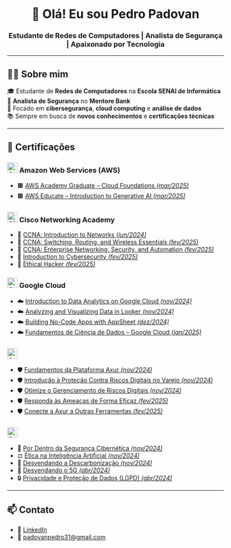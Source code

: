 <h1 align="center">👋 Olá! Eu sou Pedro Padovan</h1>
<h3 align="center">Estudante de Redes de Computadores | Analista de Segurança | Apaixonado por Tecnologia</h3>

---

## 🧑‍💻 Sobre mim

🎓 Estudante de **Redes de Computadores** na **Escola SENAI de Informática**  
🔐 **Analista de Segurança** no **Mentore Bank**  
📍 Focado em **cibersegurança**, **cloud computing** e **análise de dados**  
📚 Sempre em busca de **novos conhecimentos** e **certificações técnicas**

---

## 📜 Certificações

### <img src="https://ecrie70.com.br/sistema/conteudos/imagem/g_66_0_1_11092024154035.jpg" alt="AWS Logo" height="24"/> **Amazon Web Services (AWS)**
- 🟧 [AWS Academy Graduate – Cloud Foundations *(mar/2025)*](https://www.credly.com/badges/bc33a9b8-3b3c-49ff-ac22-a25598713aff/linked_in_profile)  
- 🟧 [AWS Educate – Introduction to Generative AI *(mar/2025)*](https://www.credly.com/badges/7ba666f3-3546-41a8-81c6-ebbe30696849/linked_in_profile)

### <img src="https://cdn.worldvectorlogo.com/logos/cisco-2.svg" alt="Cisco Logo" height="24"/> **Cisco Networking Academy**
- 🔵 [CCNA: Introduction to Networks *(jun/2024)*](https://www.credly.com/badges/1d600de4-ba98-4bad-af38-6941964770a6/linked_in_profile)  
- 🔵 [CCNA: Switching, Routing, and Wireless Essentials *(fev/2025)*](https://www.credly.com/badges/2c0e295d-b78c-4542-8c82-9f1fd3fb27d7/linked_in_profile)  
- 🔵 [CCNA: Enterprise Networking, Security, and Automation *(fev/2025)*](https://www.credly.com/badges/c82eb584-9b7d-449d-87aa-a4b79ce3c855/linked_in_profile)  
- 🔵 [Introduction to Cybersecurity *(fev/2025)*](https://www.credly.com/badges/76826b83-c5b8-4133-b8d0-9f51b7ce708d/linked_in_profile)  
- 🔵 [Ethical Hacker *(fev/2025)*](https://www.credly.com/badges/fbe38033-5740-4343-a7f3-bfca3903e2c5/linked_in_profile)

### <img src="https://cdn.worldvectorlogo.com/logos/google-cloud-1.svg" alt="Google Cloud Logo" height="24"/> **Google Cloud**
- ☁️ [Introduction to Data Analytics on Google Cloud *(nov/2024)*](https://www.cloudskillsboost.google/public_profiles/bf385a32-b4f2-4d40-ba3d-80a35efdb5ec/badges/13074823)  
- ☁️ [Analyzing and Visualizing Data in Looker *(nov/2024)*](https://www.cloudskillsboost.google/public_profiles/bf385a32-b4f2-4d40-ba3d-80a35efdb5ec/badges/13075948)  
- ☁️ [Building No-Code Apps with AppSheet *(dez/2024)*](https://www.cloudskillsboost.google/public_profiles/bf385a32-b4f2-4d40-ba3d-80a35efdb5ec/badges/13162996)  
- ☁️ [Fundamentos de Ciência de Dados – Google Cloud *(jan/2025)*](http://www.sp.senai.br/consulta-certificado?qrcode=13424247372/14896133)

### <img src="https://digitalks.com.br/wp-content/uploads/2018/11/Ativo-3.png" alt="Axur Logo" height="24"/>
- 🛡️ [Fundamentos da Plataforma Axur *(nov/2024)*](https://university.axur.com/certificates/gnzovy0m7g)  
- 🛡️ [Introdução à Proteção Contra Riscos Digitais no Varejo *(nov/2024)*](https://university.axur.com/certificates/btbcs6mdth)  
- 🛡️ [Otimize o Gerenciamento de Riscos Digitais *(nov/2024)*](https://university.axur.com/certificates/txz2o6grpi)  
- 🛡️ [Responda às Ameaças de Forma Eficaz *(fev/2025)*](https://university.axur.com/certificates/upymuno77s)  
- 🛡️ [Conecte a Axur a Outras Ferramentas *(fev/2025)*](https://university.axur.com/certificates/aqzdoyspg8)

### <img src="https://upload.wikimedia.org/wikipedia/commons/thumb/8/8c/SENAI_S%C3%A3o_Paulo_logo.png/1200px-SENAI_S%C3%A3o_Paulo_logo.png" alt="SENAI Logo" height="24"/> 
- 🔐 [Por Dentro da Segurança Cibernética *(nov/2024)*](https://www.sp.senai.br/consulta-certificado?qrcode=00033055/7536994)  
- ⚖️ [Ética na Inteligência Artificial *(nov/2024)*](https://www.sp.senai.br/consulta-certificado?qrcode=00033058/7536994)  
- 🌱 [Desvendando a Descarbonização *(nov/2024)*](https://www.sp.senai.br/consulta-certificado?qrcode=00033056/7536994)  
- 📶 [Desvendando o 5G *(abr/2024)*](https://www.sp.senai.br/consulta-certificado?qrcode=00028410/7536994)  
- 🔒 [Privacidade e Proteção de Dados (LGPD) *(abr/2024)*](https://www.sp.senai.br/consulta-certificado?qrcode=00028409/7536994)

---

## 📫 Contato

- 🔗 [LinkedIn](https://www.linkedin.com/in/pedro-padovan-de-lima/)  
- 📧 padovanpedro31@gmail.com

